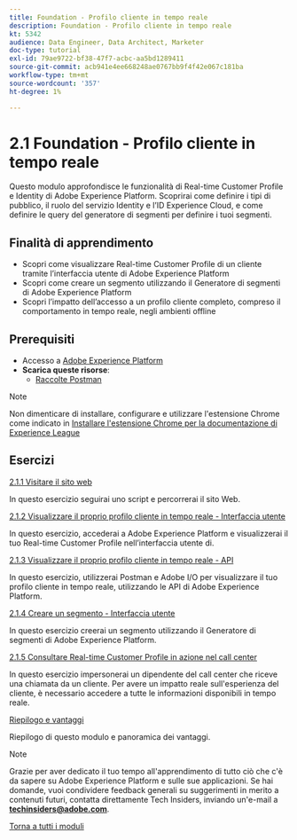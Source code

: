 ```yaml
---
title: Foundation - Profilo cliente in tempo reale
description: Foundation - Profilo cliente in tempo reale
kt: 5342
audience: Data Engineer, Data Architect, Marketer
doc-type: tutorial
exl-id: 79ae9722-bf38-47f7-acbc-aa5bd1289411
source-git-commit: acb941e4ee668248ae0767bb9f4f42e067c181ba
workflow-type: tm+mt
source-wordcount: '357'
ht-degree: 1%

---
```


# 2.1 Foundation - Profilo cliente in tempo reale

Questo modulo approfondisce le funzionalità di Real-time Customer Profile e Identity di Adobe Experience Platform. Scoprirai come definire i tipi di pubblico, il ruolo del servizio Identity e l’ID Experience Cloud, e come definire le query del generatore di segmenti per definire i tuoi segmenti.

## Finalità di apprendimento

- Scopri come visualizzare Real-time Customer Profile di un cliente tramite l’interfaccia utente di Adobe Experience Platform
- Scopri come creare un segmento utilizzando il Generatore di segmenti di Adobe Experience Platform
- Scopri l’impatto dell’accesso a un profilo cliente completo, compreso il comportamento in tempo reale, negli ambienti offline

## Prerequisiti

- Accesso a [Adobe Experience Platform](https://experience.adobe.com/platform)
- **Scarica queste risorse**:
   - [Raccolte Postman](./../../../assets/postman/postman_profile.zip)

>[!NOTE]
>
>Non dimenticare di installare, configurare e utilizzare l&#39;estensione Chrome come indicato in [Installare l&#39;estensione Chrome per la documentazione di Experience League](../../gettingstarted/gettingstarted/ex1.md)

## Esercizi

[2.1.1 Visitare il sito web](./ex1.md)

In questo esercizio seguirai uno script e percorrerai il sito Web.

[2.1.2 Visualizzare il proprio profilo cliente in tempo reale - Interfaccia utente](./ex2.md)

In questo esercizio, accederai a Adobe Experience Platform e visualizzerai il tuo Real-time Customer Profile nell’interfaccia utente di.

[2.1.3 Visualizzare il proprio profilo cliente in tempo reale - API](./ex3.md)

In questo esercizio, utilizzerai Postman e Adobe I/O per visualizzare il tuo profilo cliente in tempo reale, utilizzando le API di Adobe Experience Platform.

[2.1.4 Creare un segmento - Interfaccia utente](./ex4.md)

In questo esercizio creerai un segmento utilizzando il Generatore di segmenti di Adobe Experience Platform.

[2.1.5 Consultare Real-time Customer Profile in azione nel call center](./ex5.md)

In questo esercizio impersonerai un dipendente del call center che riceve una chiamata da un cliente. Per avere un impatto reale sull&#39;esperienza del cliente, è necessario accedere a tutte le informazioni disponibili in tempo reale.

[Riepilogo e vantaggi](./summary.md)

Riepilogo di questo modulo e panoramica dei vantaggi.

>[!NOTE]
>
>Grazie per aver dedicato il tuo tempo all&#39;apprendimento di tutto ciò che c&#39;è da sapere su Adobe Experience Platform e sulle sue applicazioni. Se hai domande, vuoi condividere feedback generali su suggerimenti in merito a contenuti futuri, contatta direttamente Tech Insiders, inviando un&#39;e-mail a **techinsiders@adobe.com**.

[Torna a tutti i moduli](../../../overview.md)

